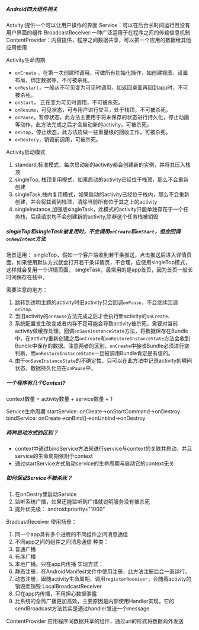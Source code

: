 ##### Android四大组件相关
Actvity:提供一个可以让用户操作的界面
Service：可以在后台长时间运行且没有用户界面的组件
BroadcastReceiver:一种广泛运用于在程序之间的传输信息机制
ContentProvider：内容提供，程序之间数据共享，可以把一个应用的数据给其他应用使用

Activity生命周期
- `onCreate` ，在第一次创建时调用。可做所有初始化操作，如创建视图，设置布局，绑定数据等，不可被杀死。
- `onRestart`，一般从不可见变为可见时调用，如返回桌面再回到app时，不可被杀死。
- `onStart`， 正在变为可见时调用，不可被杀死。
- `onResume`，可见状态，可与用户进行交互，处于栈顶，不可被杀死。
- `onPause`，暂停状态，此方法主要用于将未保存的状态进行持久化，停止动画等动作。此方法完成之后才会启动新的activity，可被杀死。
- `onStop`，停止状态，此方法应做一些重量级的回收工作，可被杀死。
- `onDestory`，销毁前调用，可被杀死。

Activity启动模式
1. standard,标准模式，每次启动新的activity都会创建新的实例，并将其压入栈顶
2. singleTop, 栈顶复用模式，如果启动的activity已经位于栈顶，那么不会重新创建
3. singleTask,栈内复用模式，如果启动的activity已经位于栈内，那么不会重新创建，并会将其调到栈顶，清除当前所有位于其之上的activity
4. singleInstance,加强版singleTask，此模式的activity只能单独存在于一个任务栈，后续请求均不会创建新的activity,除非这个任务栈被销毁

##### singleTop和singleTask被复用时，不会调用`onCreate`和`onStart`，但会回调`onNewIntent`方法
场景运用：
singleTop，假如一个客户端收到若干条推送，点击推送后进入详情页面，如果使用默认方式就会打开若干条详情页，不合理，应使用singleTop模式，这样就会复用一个详情页面。
singleTask，最常用的是app首页，因为首页一般长时间保存在栈中。

需要注意的地方：
1. 跳转到透明主题的activity时旧activity只会回调`onPause`，不会继续回调`onStop`.
2. 当旧activity的`onPause`方法完成之后才会执行新activity的`onCreate`.
3. 系统配置发生改变或者内存不足可能会导致activity被杀死，需要对当前activity做缓存处理，回调`onSaveInstanceState`方法，将数据保存在Bundle中，在activity重新创建之后`onCreate`和`onRestoreInstanceState`方法会收到Bundle中保存的数据。注意两者的区别，`onCreate`中接收Bundle必须进行空判断，而`onRestoreInstanceState`一旦被调用Bundle肯定是有值的。
4. 由于`onSaveInstanceState`的不确定性，只可以在此方法中记录activity的瞬间状态，数据持久化应在`onPause`中。

##### 一个程序有几个Context?
context数量 = activity数量 + service数量 + 1

Service生命周期
startService:
onCreate->onStartCommand->onDestroy
bindService:
onCreate->onBind()->onUnbind->onDestroy

##### 两种启动方式的区别？
- context中通过bindService方法来进行service与context的关联并启动，并且service的生命周期依附于context
- 通过startService方式启动service的生命周期与启动它的context无关

##### 如何保证Service不被杀死？
1. 在onDestry里启动Service
2. 监听系统广播，如果还能监听到广播就说明服务没有被杀死
3. 提升优先级： android:priority="1000"

BradcastReceiver
使用场景：
1. 同一个app具有多个进程的不同组件之间消息通信
2. 不同app之间的组件之间消息通信
种类：
1. 普通广播
2. 有序广播
3. 本地广播。只在app内传播
实现方式：
1. 静态注册，在AndroidManifest文件中使用<receiver>注册，此方法注册后会一直运行。
2. 动态注册，跟随activity生命周期，调用`registerReceiver`，会随着activity的销毁而销毁
LocalBroadcastReceiver
1. 只在app内传播，不用担心数据泄露
2. 比系统的全局广播更加高效，主要原因是内部使用Handler实现，它的sendBroadcast方法其实是通过handler发送一个message

ContentProvider
应用程序间数据共享的组件，通过uri的形式将数据向外发送